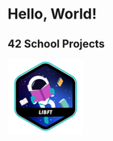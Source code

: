 # Hello, World!

## 42 School Projects

<a href="https://github.com/3ka1tz/libft">
  <img src="https://raw.githubusercontent.com/3ka1tz/3ka1tz/main/libft.png"/>
</a>

